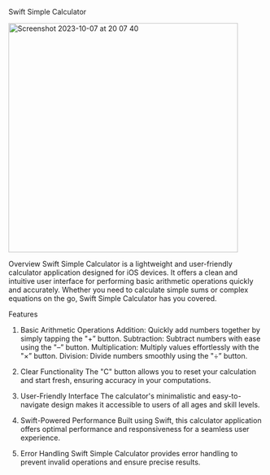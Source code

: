 Swift Simple Calculator

<img width="451" alt="Screenshot 2023-10-07 at 20 07 40" src="https://github.com/StevenO29/SwiftSimpleCalculator/assets/95264788/d57a99f5-baf1-4db2-86be-b28d4d212d77">

Overview
Swift Simple Calculator is a lightweight and user-friendly calculator application designed for iOS devices. It offers a clean and intuitive user interface for performing basic arithmetic operations quickly and accurately. Whether you need to calculate simple sums or complex equations on the go, Swift Simple Calculator has you covered.


Features
1. Basic Arithmetic Operations
Addition: Quickly add numbers together by simply tapping the "+” button.
Subtraction: Subtract numbers with ease using the "–” button.
Multiplication: Multiply values effortlessly with the "×” button.
Division: Divide numbers smoothly using the "÷” button.

2. Clear Functionality
The "C" button allows you to reset your calculation and start fresh, ensuring accuracy in your computations.

3. User-Friendly Interface
The calculator's minimalistic and easy-to-navigate design makes it accessible to users of all ages and skill levels.

4. Swift-Powered Performance
Built using Swift, this calculator application offers optimal performance and responsiveness for a seamless user experience.

6. Error Handling
Swift Simple Calculator provides error handling to prevent invalid operations and ensure precise results.
